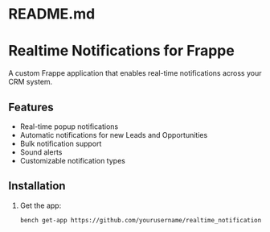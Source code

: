 # README.md
# Realtime Notifications for Frappe

A custom Frappe application that enables real-time notifications across your CRM system.

## Features

- Real-time popup notifications
- Automatic notifications for new Leads and Opportunities
- Bulk notification support
- Sound alerts
- Customizable notification types

## Installation

1. Get the app:
   ```bash
   bench get-app https://github.com/yourusername/realtime_notifications.git
